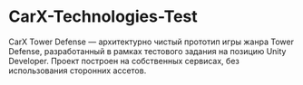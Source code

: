# CarX-Technologies-Test
CarX Tower Defense — архитектурно чистый прототип игры жанра Tower Defense, разработанный в рамках тестового задания на позицию Unity Developer. Проект построен на собственных сервисах, без использования сторонних ассетов.
